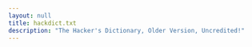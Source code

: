 ```yaml
---
layout: null
title: hackdict.txt
description: "The Hacker's Dictionary, Older Version, Uncredited!"
---
```

